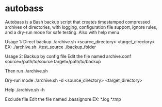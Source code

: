 # autobass
Autobass is a Bash backup script that creates timestamped compressed archives of directories, 
with logging, configuration file support, ignore rules,
and a dry-run mode for safe testing.
Also with help menu

Usage 1: Direct backup
./archive.sh <source_directory> <target_directory>  EX: ./archive.sh ./test_source ./backup_folder


Usage 2: Backup by config file
Edit the file named archive.conf
source=/path/to/source
target=/path/to/backup

Then run
./archive.sh



Dry-run mode
./archive.sh -d <source_directory> <target_directory>



Help
./archive.sh -h

Exclude file
Edit the file named .bassignore
EX: *.log
    *.tmp
